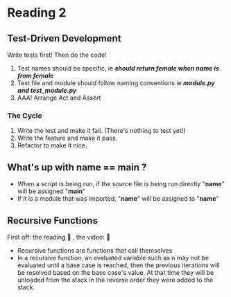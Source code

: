 # Reading 2

## Test-Driven Development

 Write tests first! Then do the code!
  1. Test names should be specific, ie ___should return female when name is from female___
  2. Test file and module should follow naming conventions ie ___module.py and test_module.py___
  3. AAA! Arrange Act and Assert

### The Cycle

  1. Write the test and make it fail. (There's nothing to test yet!)
  2. Write the feature and make it pass.
  3. Refactor to make it nice.

## What's up with __name__ == __main__ ?

  - When a script is being run, if the source file is being run directly "__name__" will be assigned "__main__"
  - If it is a module that was imported, "__name__" will be assigned to "__name__"

## Recursive Functions

First off: the reading 🤮 , the video: 💯

- Recursive functions are functions that call themselves
- In a recursive function, an evaluated variable such as n may not be evaluated until a base case is reached, then the previous iterations will be resolved based on 
the base case's value. At that time they will be unloaded from the stack in the reverse order they were added to the stack. 


